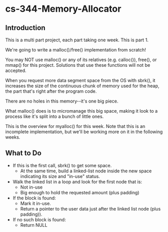 # cs-344-Memory-Allocator

## Introduction

This is a multi part project, each part taking one week. This is part 1.

We're going to write a malloc()/free() implementation from scratch!

You may NOT use malloc() or any of its relatives (e.g. calloc()), free(), or mmap() for this project. Solutions that use these functions will not be accepted.

When you request more data segment space from the OS with sbrk(), it increases the size of the continuous chunk of memory used for the heap, the part that's right after the program code.

There are no holes in this memory--it's one big piece.

What malloc() does is to micromanage this big space, making it look to a process like it's split into a bunch of little ones.

This is the overview for myalloc() for this week. Note that this is an incomplete implementation, but we'll be working more on it in the following weeks.

## What to Do

- If this is the first call, sbrk() to get some space.
    - At the same time, build a linked-list node inside the new space indicating its size and "in-use" status.
- Walk the linked list in a loop and look for the first node that is:
    - Not in-use
    - Big enough to hold the requested amount (plus padding)
- If the block is found:
    - Mark it in-use.
    - Return a pointer to the user data just after the linked list node (plus padding)).
- If no such block is found:
    - Return NULL
